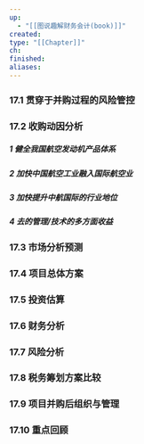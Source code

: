```yaml
---
up:
  - "[[图说趣解财务会计(book)]]"
created: 
type: "[[Chapter]]"
ch: 
finished: 
aliases:
---
```



### 17.1 贯穿于并购过程的风险管控



### 17.2 收购动因分析


##### 1 健全我国航空发动机产品体系


##### 2 加快中国航空工业融入国际航空业

##### 3 加快提升中航国际的行业地位
##### 4 去的管理/技术的多方面收益


### 17.3 市场分析预测



### 17.4 项目总体方案



### 17.5 投资估算



### 17.6 财务分析



### 17.7 风险分析


### 17.8 税务筹划方案比较


### 17.9 项目并购后组织与管理



### 17.10 重点回顾